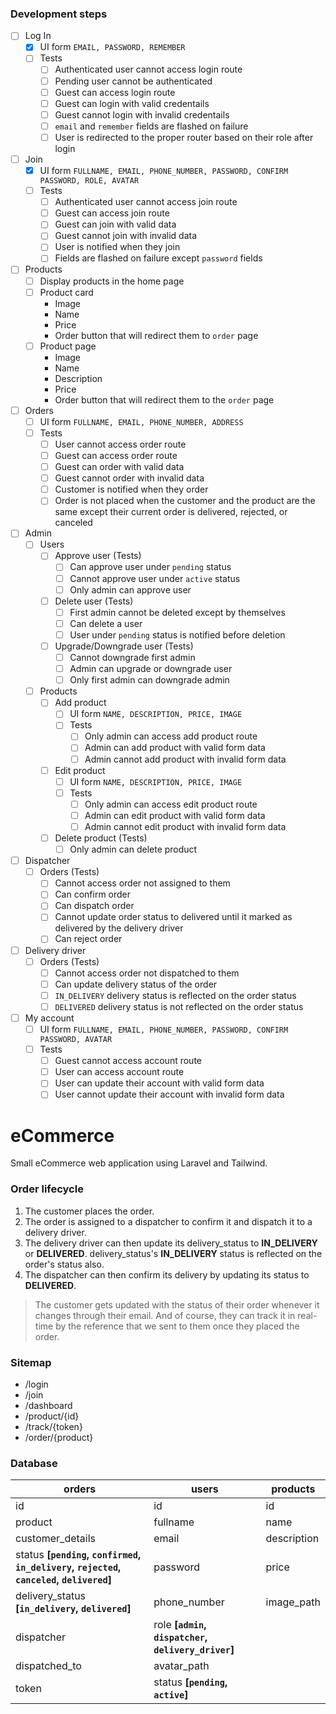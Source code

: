 ### Development steps
- [ ] Log In
    - [x] UI form `EMAIL, PASSWORD, REMEMBER`
    - [ ] Tests
        - [ ] Authenticated user cannot access login route
        - [ ] Pending user cannot be authenticated
        - [ ] Guest can access login route
        - [ ] Guest can login with valid credentails
        - [ ] Guest cannot login with invalid credentails
        - [ ] `email` and `remember` fields are flashed on failure
        - [ ] User is redirected to the proper router based on their role after login
- [ ] Join
    - [x] UI form `FULLNAME, EMAIL, PHONE_NUMBER, PASSWORD, CONFIRM PASSWORD, ROLE, AVATAR`
    - [ ] Tests
        - [ ] Authenticated user cannot access join route
        - [ ] Guest can access join route
        - [ ] Guest can join with valid data
        - [ ] Guest cannot join with invalid data
        - [ ] User is notified when they join
        - [ ] Fields are flashed on failure except `password` fields
- [ ] Products
    - [ ] Display products in the home page
    - [ ] Product card
        - Image
        - Name
        - Price
        - Order button that will redirect them to `order` page
    - [ ] Product page
        - Image
        - Name
        - Description
        - Price
        - Order button that will redirect them to the `order` page
- [ ] Orders
    - [ ] UI form `FULLNAME, EMAIL, PHONE_NUMBER, ADDRESS`
    - [ ] Tests
        - [ ] User cannot access order route
        - [ ] Guest can access order route
        - [ ] Guest can order with valid data
        - [ ] Guest cannot order with invalid data
        - [ ] Customer is notified when they order
        - [ ] Order is not placed when the customer and the product are the same except their current order is delivered, rejected, or canceled
- [ ] Admin
    - [ ] Users
        - [ ] Approve user  (Tests)
            - [ ] Can approve user under `pending` status
            - [ ] Cannot approve user under `active` status
            - [ ] Only admin can approve user
        - [ ] Delete user (Tests)
            - [ ] First admin cannot be deleted except by themselves
            - [ ] Can delete a user
            - [ ] User under `pending` status is notified before deletion
        - [ ] Upgrade/Downgrade user (Tests)
            - [ ] Cannot downgrade first admin
            - [ ] Admin can upgrade or downgrade user
            - [ ] Only first admin can downgrade admin
    - [ ] Products
        - [ ] Add product
            - [ ] UI form `NAME, DESCRIPTION, PRICE, IMAGE`
            - [ ] Tests
                - [ ] Only admin can access add product route
                - [ ] Admin can add product with valid form data
                - [ ] Admin cannot add product with invalid form data
        - [ ] Edit product
            - [ ] UI form `NAME, DESCRIPTION, PRICE, IMAGE`
            - [ ] Tests
                - [ ] Only admin can access edit product route
                - [ ] Admin can edit product with valid form data
                - [ ] Admin cannot edit product with invalid form data
        - [ ] Delete product (Tests)
            - [ ] Only admin can delete product
- [ ] Dispatcher
    - [ ] Orders (Tests)
        - [ ] Cannot access order not assigned to them
        - [ ] Can confirm order
        - [ ] Can dispatch order
        - [ ] Cannot update order status to delivered until it marked as delivered by the delivery driver
        - [ ] Can reject order
- [ ] Delivery driver
    - [ ] Orders (Tests)
        - [ ] Cannot access order not dispatched to them
        - [ ] Can update delivery status of the order
        - [ ] `IN_DELIVERY` delivery status is reflected on the order status
        - [ ] `DELIVERED` delivery status is not reflected on the order status
- [ ] My account
    - [ ] UI form `FULLNAME, EMAIL, PHONE_NUMBER, PASSWORD, CONFIRM PASSWORD, AVATAR`
    - [ ] Tests
        - [ ] Guest cannot access account route
        - [ ] User can access account route
        - [ ] User can update their account with valid form data
        - [ ] User cannot update their account with invalid form data
# eCommerce
Small eCommerce web application using Laravel and Tailwind.

### Order lifecycle
1. The customer places the order.
2. The order is assigned to a dispatcher to confirm it and dispatch it to a delivery driver.
4. The delivery driver can then update its delivery_status to __IN_DELIVERY__ or __DELIVERED__. delivery_status's __IN_DELIVERY__ status is reflected on the order's status also.
5. The dispatcher can then confirm its delivery by updating its status to __DELIVERED__.
> The customer gets updated with the status of their order whenever it changes through their email. And of course, they can track it in real-time by the reference that we sent to them once they placed the order.

### Sitemap
 - /login
 - /join
 - /dashboard
 - /product/{id}
 - /track/{token}
 - /order/{product}

### Database
orders | users | products
------------ | ------------- | -------------
id | id | id
product | fullname | name
customer_details | email | description
status __[`pending`, `confirmed`, `in_delivery`, `rejected`, `canceled`, `delivered`]__ | password | price
delivery_status __[`in_delivery`, `delivered`]__ | phone_number | image_path
dispatcher | role __[`admin`, `dispatcher`, `delivery_driver`]__ |
dispatched_to | avatar_path | 
token | status __[`pending`, `active`]__ | 
